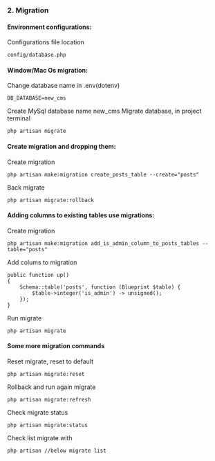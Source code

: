 ### 2. Migration
#### Environment configurations:
Configurations file location
```
config/database.php
```

#### Window/Mac Os migration:
Change database name in .env(dotenv)
```
DB_DATABASE=new_cms
```
Create MySql database name new_cms
Migrate database, in project terminal
```
php artisan migrate
```
#### Create migration and dropping them:
Create migration
```
php artisan make:migration create_posts_table --create="posts"
```
Back migrate
```
php artisan migrate:rollback
```
#### Adding columns to existing tables use migrations:
Create migration
```
php artisan make:migration add_is_admin_column_to_posts_tables --table="posts"
```
Add colums to migration
```
public function up()
{
    Schema::table('posts', function (Blueprint $table) {
        $table->integer('is_admin') -> unsigned();
    });
}
```
Run migrate
```
php artisan migrate
```
#### Some more migration commands
Reset migrate, reset to default
```
php artisan migrate:reset
```
Rollback and run again migrate
```
php artisan migrate:refresh
```
Check migrate status
```
php artisan migrate:status
```
Check list migrate with
```
php artisan //below migrate list
```